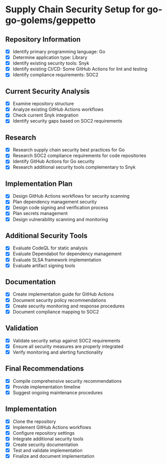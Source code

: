 # Supply Chain Security Setup for go-go-golems/geppetto

## Repository Information
- [x] Identify primary programming language: Go
- [x] Determine application type: Library
- [x] Identify existing security tools: Snyk
- [x] Identify existing CI/CD: Some GitHub Actions for lint and testing
- [x] Identify compliance requirements: SOC2

## Current Security Analysis
- [x] Examine repository structure
- [x] Analyze existing GitHub Actions workflows
- [x] Check current Snyk integration
- [x] Identify security gaps based on SOC2 requirements

## Research
- [x] Research supply chain security best practices for Go
- [x] Research SOC2 compliance requirements for code repositories
- [x] Identify GitHub Actions for Go security
- [x] Research additional security tools complementary to Snyk

## Implementation Plan
- [x] Design GitHub Actions workflows for security scanning
- [x] Plan dependency management security
- [x] Design code signing and verification process
- [x] Plan secrets management
- [x] Design vulnerability scanning and monitoring

## Additional Security Tools
- [x] Evaluate CodeQL for static analysis
- [x] Evaluate Dependabot for dependency management
- [x] Evaluate SLSA framework implementation
- [x] Evaluate artifact signing tools

## Documentation
- [x] Create implementation guide for GitHub Actions
- [x] Document security policy recommendations
- [x] Create security monitoring and response procedures
- [x] Document compliance mapping to SOC2

## Validation
- [x] Validate security setup against SOC2 requirements
- [x] Ensure all security measures are properly integrated
- [x] Verify monitoring and alerting functionality

## Final Recommendations
- [x] Compile comprehensive security recommendations
- [x] Provide implementation timeline
- [x] Suggest ongoing maintenance procedures

## Implementation
- [x] Clone the repository
- [x] Implement GitHub Actions workflows
- [x] Configure repository settings
- [x] Integrate additional security tools
- [x] Create security documentation
- [x] Test and validate implementation
- [x] Finalize and document implementation
